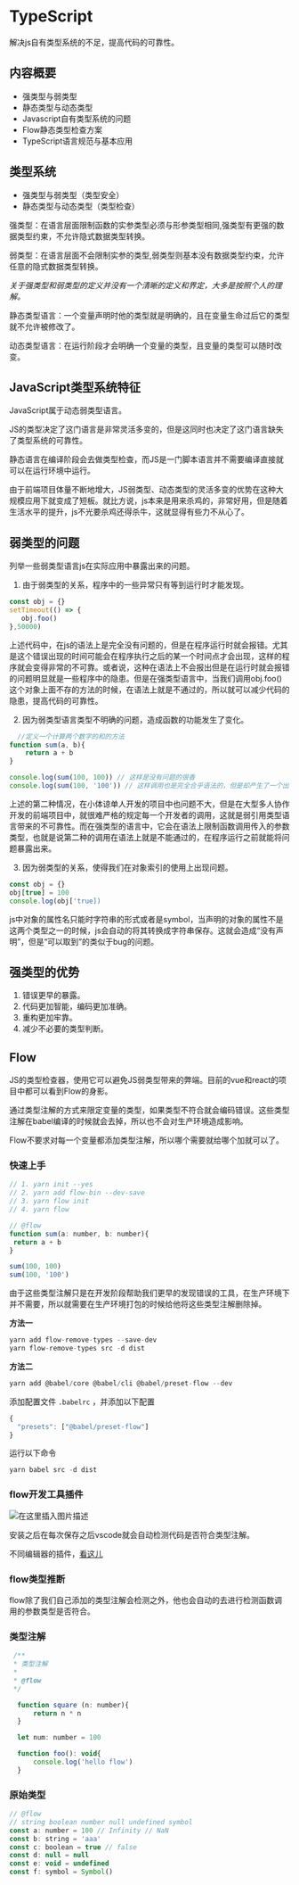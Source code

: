# TypeScript

 解决js自有类型系统的不足，提高代码的可靠性。

 ## 内容概要

 - 强类型与弱类型
 - 静态类型与动态类型
 - Javascript自有类型系统的问题
 - Flow静态类型检查方案
 - TypeScript语言规范与基本应用

 ## 类型系统

 - 强类型与弱类型（类型安全）
 - 静态类型与动态类型（类型检查）

 强类型：在语言层面限制函数的实参类型必须与形参类型相同,强类型有更强的数据类型约束，不允许隐式数据类型转换。

 弱类型：在语言层面不会限制实参的类型,弱类型则基本没有数据类型约束，允许任意的隐式数据类型转换。

 *关于强类型和弱类型的定义并没有一个清晰的定义和界定，大多是按照个人的理解。*

 静态类型语言：一个变量声明时他的类型就是明确的，且在变量生命过后它的类型就不允许被修改了。
 
 动态类型语言：在运行阶段才会明确一个变量的类型，且变量的类型可以随时改变。

 ## JavaScript类型系统特征

 JavaScript属于动态弱类型语言。

 JS的类型决定了这门语言是非常灵活多变的，但是这同时也决定了这门语言缺失了类型系统的可靠性。

 静态语言在编译阶段会去做类型检查，而JS是一门脚本语言并不需要编译直接就可以在运行环境中运行。

 由于前端项目体量不断地增大，JS弱类型、动态类型的灵活多变的优势在这种大规模应用下就变成了短板。就比方说，js本来是用来杀鸡的，非常好用，但是随着生活水平的提升，js不光要杀鸡还得杀牛，这就显得有些力不从心了。

 ## 弱类型的问题
 
 列举一些弱类型语言js在实际应用中暴露出来的问题。

1. 由于弱类型的关系，程序中的一些异常只有等到运行时才能发现。

 ```javascript
const obj = {}
setTimeout(() => {
    obj.foo()
},50000)
 ```
 
 上述代码中，在js的语法上是完全没有问题的，但是在程序运行时就会报错。尤其是这个错误出现的时间可能会在程序执行之后的某一个时间点才会出现，这样的程序就会变得非常的不可靠。或者说，这种在语法上不会报出但是在运行时就会报错的问题明显就是一些程序中的隐患。但是在强类型语言中，当我们调用obj.foo()这个对象上面不存的方法的时候，在语法上就是不通过的，所以就可以减少代码的隐患，提高代码的可靠性。

2. 因为弱类型语言类型不明确的问题，造成函数的功能发生了变化。

```javascript
  //定义一个计算两个数字的和的方法
function sum(a, b){
    return a + b
}

console.log(sum(100, 100)) // 这样是没有问题的很香
console.log(sum(100, '100')) // 这样调用也是完全合乎语法的，但是却产生了一个出乎意料的结果
 ```

 上述的第二种情况，在小体谅单人开发的项目中也问题不大，但是在大型多人协作开发的前端项目中，就很难严格的规定每一个开发者的调用，这就是弱引用类型语言带来的不可靠性。而在强类型的语言中，它会在语法上限制函数调用传入的参数类型，也就是说第二种的调用在语法上就是不能通过的，在程序运行之前就能将问题暴露出来。

3. 因为弱类型的关系，使得我们在对象索引的使用上出现问题。

```javascript
const obj = {}
obj[true] = 100
console.log(obj['true])
 ```

 js中对象的属性名只能时字符串的形式或者是symbol，当声明的对象的属性不是这两个类型之一的时候，js会自动的将其转换成字符串保存。这就会造成“没有声明”，但是“可以取到”的类似于bug的问题。

 ## 强类型的优势

 1. 错误更早的暴露。
 2. 代码更加智能，编码更加准确。
 3. 重构更加牢靠。
 4. 减少不必要的类型判断。

 ## Flow
 
 JS的类型检查器，使用它可以避免JS弱类型带来的弊端。目前的vue和react的项目中都可以看到Flow的身影。

 通过类型注解的方式来限定变量的类型，如果类型不符合就会编码错误。这些类型注解在babel编译的时候就会去掉，所以也不会对生产环境造成影响。

 Flow不要求对每一个变量都添加类型注解，所以哪个需要就给哪个加就可以了。

 ### 快速上手

 ```javascript
// 1. yarn init --yes
// 2. yarn add flow-bin --dev-save
// 3. yarn flow init
// 4. yarn flow
 ```

 ```javascript
// @flow
function sum(a: number, b: number){
  return a + b
}

sum(100, 100)
sum(100, '100')
```

 由于这些类型注解只是在开发阶段帮助我们更早的发现错误的工具，在生产环境下并不需要，所以就需要在生产环境打包的时候给他将这些类型注解删除掉。

 **方法一**

```javascript
yarn add flow-remove-types --save-dev
yarn flow-remove-types src -d dist
```

 **方法二**

```javascript
yarn add @babel/core @babel/cli @babel/preset-flow --dev
```

 添加配置文件 `.babelrc` ，并添加以下配置

```javascript
{
  "presets": ["@babel/preset-flow"]
}
```

 运行以下命令

```javascript
yarn babel src -d dist
```

 ### flow开发工具插件

 ![在这里插入图片描述](https://img-blog.csdnimg.cn/20200520054553341.png)

 安装之后在每次保存之后vscode就会自动检测代码是否符合类型注解。

 不同编辑器的插件，[看这儿](https://flow.org/en/docs/editors)

 ### flow类型推断

  flow除了我们自己添加的类型注解会检测之外，他也会自动的去进行检测函数调用的参数类型是否符合。

 ### 类型注解

```javascript
 /**
 * 类型注解
 * 
 * @flow
 */ 

  function square (n: number){
      return n * n
  }

  let num: number = 100

  function foo(): void{
      console.log('hello flow')
  }
```

 ### 原始类型
 ```javascript
// @flow
// string boolean number null undefined symbol
const a: number = 100 // Infinity // NaN 
const b: string = 'aaa'
const c: boolean = true // false
const d: null = null
const e: void = undefined
const f: symbol = Symbol()
```



